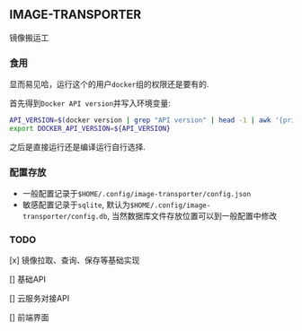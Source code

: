 ## IMAGE-TRANSPORTER
镜像搬运工
### 食用
显而易见哈，运行这个的用户`docker`组的权限还是要有的.

首先得到`Docker API version`并写入环境变量:
```bash
API_VERSION=$(docker version | grep "API version" | head -1 | awk '{print $3}')
export DOCKER_API_VERSION=${API_VERSION}
```
之后是直接运行还是编译运行自行选择.
### 配置存放
- 一般配置记录于`$HOME/.config/image-transporter/config.json`
- 敏感配置记录于`sqlite`, 默认为`$HOME/.config/image-transporter/config.db`, 当然数据库文件存放位置可以到一般配置中修改
### TODO
[x] 镜像拉取、查询、保存等基础实现

[] 基础API

[] 云服务对接API

[] 前端界面